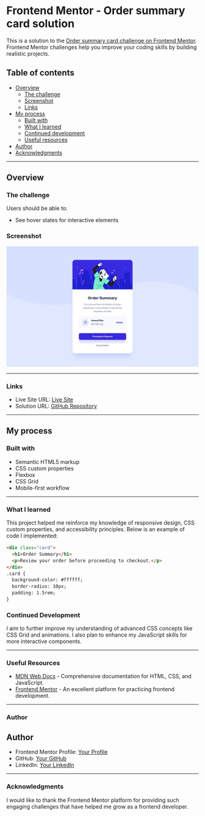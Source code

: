 # Frontend Mentor - Order summary card solution

This is a solution to the [Order summary card challenge on Frontend Mentor](https://www.frontendmentor.io/challenges/order-summary-component-QlPmajDUj). Frontend Mentor challenges help you improve your coding skills by building realistic projects.

## Table of contents

- [Overview](#overview)
  - [The challenge](#the-challenge)
  - [Screenshot](#screenshot)
  - [Links](#links)
- [My process](#my-process)
  - [Built with](#built-with)
  - [What I learned](#what-i-learned)
  - [Continued development](#continued-development)
  - [Useful resources](#useful-resources)
- [Author](#author)
- [Acknowledgments](#acknowledgments)

---

## Overview

### The challenge

Users should be able to:

- See hover states for interactive elements

### Screenshot

![Screenshot of the solution](./design/desktop-design.jpg)

---

### Links

- Live Site URL: [Live Site](https://salehjoseph.github.io/Frontend-Mentor-Challenges/)  
- Solution URL: [GitHub Repository](https://github.com/salehjoseph/Frontend-Mentor-Challenges/)

---

## My process

### Built with

- Semantic HTML5 markup
- CSS custom properties
- Flexbox
- CSS Grid
- Mobile-first workflow

---

### What I learned

This project helped me reinforce my knowledge of responsive design, CSS custom properties, and accessibility principles. Below is an example of code I implemented:

```html
<div class="card">
  <h1>Order Summary</h1>
  <p>Review your order before proceeding to checkout.</p>
</div>
.card {
  background-color: #ffffff;
  border-radius: 10px;
  padding: 1.5rem;
}
```
### Continued Development

I aim to further improve my understanding of advanced CSS concepts like CSS Grid and animations. I also plan to enhance my JavaScript skills for more interactive components.

---

### Useful Resources

- [MDN Web Docs](https://developer.mozilla.org/) - Comprehensive documentation for HTML, CSS, and JavaScript.
- [Frontend Mentor](https://www.frontendmentor.io) - An excellent platform for practicing frontend development.

---

### Author

## Author  
- Frontend Mentor Profile: [Your Profile](https://www.frontendmentor.io/profile/salehjoseph)  
- GitHub: [Your GitHub](https://github.com/salehjoseph)  
- LinkedIn: [Your LinkedIn](https://www.linkedin.com/in/sebaana-yusuf-215839247/) 

---

### Acknowledgments

I would like to thank the Frontend Mentor platform for providing such engaging challenges that have helped me grow as a frontend developer.
